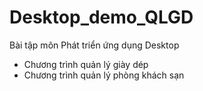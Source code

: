 # Desktop_demo_QLGD
Bài tập môn Phát triển ứng dụng Desktop
- Chương trình quản lý giày dép
- Chương trình quản lý phòng khách sạn
